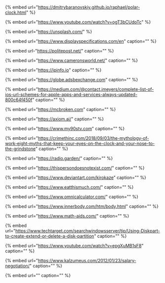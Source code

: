 {% embed url="https://dmitrybaranovskiy.github.io/raphael/polar-clock.html" %}

{% embed url="https://www.youtube.com/watch?v=ogT3bCUdoTc" %}

{% embed url="https://unsplash.com/" %}

{% embed url="https://www.displayspecifications.com/en" caption="" %}

{% embed url-"https://politepost.net/" caption="" %}

{% embed url="https://www.cameronsworld.net/" caption="" %}

{% embed url="https://ipinfo.io" caption="" %}

{% embed url="https://globe.adsbexchange.com" caption="" %}

{% embed url="https://medium.com/@contact.jmeyers/complete-list-of-ios-url-schemes-for-apple-apps-and-services-always-updated-800c64f450f" caption="" %}

{% embed url="https://mcbroken.com" caption="" %}

{% embed url="https://axiom.ai/" caption="" %}

{% embed url="https://www.my90stv.com" caption="" %}

{% embed url="https://crimethinc.com/2018/09/03/the-mythology-of-work-eight-myths-that-keep-your-eyes-on-the-clock-and-your-nose-to-the-grindstone" caption="" %}

{% embed url="https://radio.garden/" caption="" %}

{% embed url="https://thispersondoesnotexist.com/" caption="" %}

{% embed url="https://www.deviantart.com/kirokaze" caption="" %}

{% embed url="https://www.eatthismuch.com/" caption="" %}

{% embed url="https://www.omnicalculator.com/" caption="" %}

{% embed url="https://www.innerbody.com/htm/body.html" caption="" %}

{% embed url="https://www.math-aids.com/" caption="" %}

{% embed url="https://www.techtarget.com/searchwindowsserver/tip/Using-Diskpart-to-create-extend-or-delete-a-disk-partition" caption="" %}

{% embed url="https://www.youtube.com/watch?v=epgXuMB1sF8" caption="" %}

{% embed url="https://www.kalzumeus.com/2012/01/23/salary-negotiation/" caption="" %}

{% embed url="" caption="" %}
